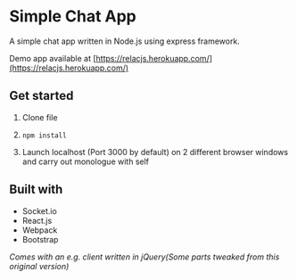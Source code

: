 # Simple Chat App

A simple chat app written in Node.js using express framework.

Demo app available at  [https://relacjs.herokuapp.com/](https://relacjs.herokuapp.com/)

## Get started

1) Clone file

2) ```npm install```

3) Launch localhost (Port 3000 by default) on 2 different browser windows and carry out monologue with self

## Built with
* Socket.io
* React.js
* Webpack
* Bootstrap

*Comes with an e.g. client written in jQuery(Some parts tweaked from this original version)*
